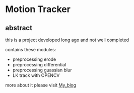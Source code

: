 # Motion Tracker
## abstract
this is a project developed long ago and not well completed

contains these modules:
 - preprocessing erode
 - preprocessing differential
 - preprocessing guassian blur
 - LK track with OPENCV
 
more about it please visit [My_blog]


   [My_blog]:<http://pjer.blog.ustc.edu.cn>

